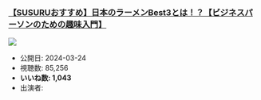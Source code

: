 ### [【SUSURUおすすめ】日本のラーメンBest3とは！？【ビジネスパーソンのための趣味入門】](https://www.youtube.com/watch?v=DUn_XNMd4Bc)
[![](https://img.youtube.com/vi/DUn_XNMd4Bc/sddefault.jpg)](https://www.youtube.com/watch?v=DUn_XNMd4Bc)
-   公開日: 2024-03-24
-   視聴数: 85,256
-   **いいね数: 1,043**
-   出演者: 
